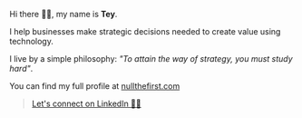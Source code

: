 Hi there 👋🏾, my name is **Tey**.

I help businesses make strategic decisions needed to create value using technology.

I live by a simple philosophy: _"To attain the way of strategy, you must study hard"_.

You can find my full profile at [nullthefirst.com](https://nullthefirst.com)

> [Let's connect on LinkedIn 👍🏾](https://nullthefirst.com/linkedin/)
